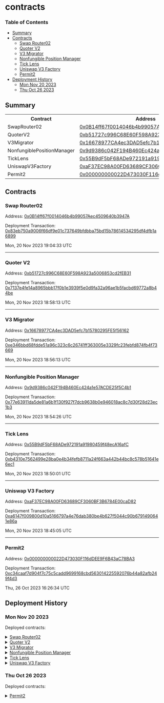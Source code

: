 # contracts


### Table of Contents
- [Summary](#summary)
- [Contracts](#contracts)
	- [Swap Router02](#swap-router02)
	- [Quoter V2](#quoter-v2)
	- [V3 Migrator](#v3-migrator)
	- [Nonfungible Position Manager](#nonfungible-position-manager)
	- [Tick Lens](#tick-lens)
	- [Uniswap V3 Factory](#uniswap-v3-factory)
	- [Permit2](#permit2)
- [Deployment History](#deployment-history)
	- [Mon Nov 20 2023](#mon-nov-20-2023)
	- [Thu Oct 26 2023](#thu-oct-26-2023)

## Summary
<table>
<tr>
    <th>Contract</th>
    <th>Address</th>
    <th>Version</th>
</tr><tr>
    <td>SwapRouter02</td>
    <td><a href="https://rootstock.blockscout.com/address/0x0B14ff67f0014046b4b99057Aec4509640b3947A" target="_blank">0x0B14ff67f0014046b4b99057Aec4509640b3947A</a></td>
    <td>N/A</td>
    </tr>
<tr>
    <td>QuoterV2</td>
    <td><a href="https://rootstock.blockscout.com/address/0xb51727c996C68E60F598A923a5006853cd2fEB31" target="_blank">0xb51727c996C68E60F598A923a5006853cd2fEB31</a></td>
    <td>N/A</td>
    </tr>
<tr>
    <td>V3Migrator</td>
    <td><a href="https://rootstock.blockscout.com/address/0x16678977CA4ec3DAD5efc7b15780295FE5f56162" target="_blank">0x16678977CA4ec3DAD5efc7b15780295FE5f56162</a></td>
    <td>N/A</td>
    </tr>
<tr>
    <td>NonfungiblePositionManager</td>
    <td><a href="https://rootstock.blockscout.com/address/0x9d9386c042F194B460Ec424a1e57ACDE25f5C4b1" target="_blank">0x9d9386c042F194B460Ec424a1e57ACDE25f5C4b1</a></td>
    <td>N/A</td>
    </tr>
<tr>
    <td>TickLens</td>
    <td><a href="https://rootstock.blockscout.com/address/0x55B9dF5bF68ADe972191a91980459f48ecA16afC" target="_blank">0x55B9dF5bF68ADe972191a91980459f48ecA16afC</a></td>
    <td>N/A</td>
    </tr>
<tr>
    <td>UniswapV3Factory</td>
    <td><a href="https://rootstock.blockscout.com/address/0xaF37EC98A00FD63689CF3060BF3B6784E00caD82" target="_blank">0xaF37EC98A00FD63689CF3060BF3B6784E00caD82</a></td>
    <td>N/A</td>
    </tr>
<tr>
    <td>Permit2</td>
    <td><a href="https://rootstock.blockscout.com/address/0x000000000022D473030F116dDEE9F6B43aC78BA3" target="_blank">0x000000000022D473030F116dDEE9F6B43aC78BA3</a></td>
    <td>N/A</td>
    </tr></table>

## Contracts

### Swap Router02
  
Address: [0x0B14ff67f0014046b4b99057Aec4509640b3947A](https://rootstock.blockscout.com/address/0x0B14ff67f0014046b4b99057Aec4509640b3947A)
  
Deployment Transaction: [0x83eb750a9006f66df9e01c737649bfdbba75bd15b78614534295df4dfb1a6899](https://rootstock.blockscout.com/tx/0x83eb750a9006f66df9e01c737649bfdbba75bd15b78614534295df4dfb1a6899)
  

  

  
Mon, 20 Nov 2023 19:04:33 UTC



---

### Quoter V2
  
Address: [0xb51727c996C68E60F598A923a5006853cd2fEB31](https://rootstock.blockscout.com/address/0xb51727c996C68E60F598A923a5006853cd2fEB31)
  
Deployment Transaction: [0x7137e4fe14a8965bbb17f0b1e3939f5e0d9fa32a96ae1b5facbd69772a8b44be](https://rootstock.blockscout.com/tx/0x7137e4fe14a8965bbb17f0b1e3939f5e0d9fa32a96ae1b5facbd69772a8b44be)
  

  

  
Mon, 20 Nov 2023 18:58:13 UTC



---

### V3 Migrator
  
Address: [0x16678977CA4ec3DAD5efc7b15780295FE5f56162](https://rootstock.blockscout.com/address/0x16678977CA4ec3DAD5efc7b15780295FE5f56162)
  
Deployment Transaction: [0xe346bbd68fdde51a96c323c6c26741ff363005e3329fc23febfd874fb4f73669](https://rootstock.blockscout.com/tx/0xe346bbd68fdde51a96c323c6c26741ff363005e3329fc23febfd874fb4f73669)
  

  

  
Mon, 20 Nov 2023 18:56:13 UTC



---

### Nonfungible Position Manager
  
Address: [0x9d9386c042F194B460Ec424a1e57ACDE25f5C4b1](https://rootstock.blockscout.com/address/0x9d9386c042F194B460Ec424a1e57ACDE25f5C4b1)
  
Deployment Transaction: [0x77e63911da5de81a6b1f130f927f7dcb9638b0e946018ac8c7d30f28d23ec1b3](https://rootstock.blockscout.com/tx/0x77e63911da5de81a6b1f130f927f7dcb9638b0e946018ac8c7d30f28d23ec1b3)
  

  

  
Mon, 20 Nov 2023 18:54:26 UTC



---

### Tick Lens
  
Address: [0x55B9dF5bF68ADe972191a91980459f48ecA16afC](https://rootstock.blockscout.com/address/0x55B9dF5bF68ADe972191a91980459f48ecA16afC)
  
Deployment Transaction: [0xb4310e7562499e28ba0e4b34fefb8711a24f663a442b44bc8c578b51641e6ec1](https://rootstock.blockscout.com/tx/0xb4310e7562499e28ba0e4b34fefb8711a24f663a442b44bc8c578b51641e6ec1)
  

  

  
Mon, 20 Nov 2023 18:50:01 UTC



---

### Uniswap V3 Factory
  
Address: [0xaF37EC98A00FD63689CF3060BF3B6784E00caD82](https://rootstock.blockscout.com/address/0xaF37EC98A00FD63689CF3060BF3B6784E00caD82)
  
Deployment Transaction: [0xa6147f009800d10a5166797a4e76dab380be4b627f5044c90b6791490641e86a](https://rootstock.blockscout.com/tx/0xa6147f009800d10a5166797a4e76dab380be4b627f5044c90b6791490641e86a)
  

  

  
Mon, 20 Nov 2023 18:45:05 UTC



---

### Permit2
  
Address: [0x000000000022D473030F116dDEE9F6B43aC78BA3](https://rootstock.blockscout.com/address/0x000000000022D473030F116dDEE9F6B43aC78BA3)
  
Deployment Transaction: [0xc34caaf7d904f7c75c5cadd9699168cbd563014225592076b44a82afb249f4d3](https://rootstock.blockscout.com/tx/0xc34caaf7d904f7c75c5cadd9699168cbd563014225592076b44a82afb249f4d3)
  

  

  
Thu, 26 Oct 2023 16:26:34 UTC



## Deployment History
  

### Mon Nov 20 2023
  
  
  
Deployed contracts:
  
<details>
  <summary>
    <a href="https://rootstock.blockscout.com/address/0x0B14ff67f0014046b4b99057Aec4509640b3947A">Swap Router02</a>
  </summary>
  <table>
    
<tr>
      <th>Parameter</th>
      <th>Value</th>
    </tr>
    <tr>
      <td>_factoryV2</td>
      <td><a href="https://rootstock.blockscout.com/address/0x0000000000000000000000000000000000000000" target="_blank">0x0000000000000000000000000000000000000000</a></td>
    </tr>
    <tr>
      <td>factoryV3</td>
      <td><a href="https://rootstock.blockscout.com/address/0xaF37EC98A00FD63689CF3060BF3B6784E00caD82" target="_blank">0xaF37EC98A00FD63689CF3060BF3B6784E00caD82</a></td>
    </tr>
    <tr>
      <td>_positionManager</td>
      <td><a href="https://rootstock.blockscout.com/address/0x9d9386c042F194B460Ec424a1e57ACDE25f5C4b1" target="_blank">0x9d9386c042F194B460Ec424a1e57ACDE25f5C4b1</a></td>
    </tr>
    <tr>
      <td>_WETH9</td>
      <td><a href="https://rootstock.blockscout.com/address/0x542fDA317318eBF1d3DEAf76E0b632741A7e677d" target="_blank">0x542fDA317318eBF1d3DEAf76E0b632741A7e677d</a></td>
    </tr>
  </table>
</details>
<details>
  <summary>
    <a href="https://rootstock.blockscout.com/address/0xb51727c996C68E60F598A923a5006853cd2fEB31">Quoter V2</a>
  </summary>
  <table>
    
<tr>
      <th>Parameter</th>
      <th>Value</th>
    </tr>
    <tr>
      <td>_factory</td>
      <td><a href="https://rootstock.blockscout.com/address/0xaF37EC98A00FD63689CF3060BF3B6784E00caD82" target="_blank">0xaF37EC98A00FD63689CF3060BF3B6784E00caD82</a></td>
    </tr>
    <tr>
      <td>_WETH9</td>
      <td><a href="https://rootstock.blockscout.com/address/0x542fDA317318eBF1d3DEAf76E0b632741A7e677d" target="_blank">0x542fDA317318eBF1d3DEAf76E0b632741A7e677d</a></td>
    </tr>
  </table>
</details>
<details>
  <summary>
    <a href="https://rootstock.blockscout.com/address/0x16678977CA4ec3DAD5efc7b15780295FE5f56162">V3 Migrator</a>
  </summary>
  <table>
    
<tr>
      <th>Parameter</th>
      <th>Value</th>
    </tr>
    <tr>
      <td>_factory</td>
      <td><a href="https://rootstock.blockscout.com/address/0xaF37EC98A00FD63689CF3060BF3B6784E00caD82" target="_blank">0xaF37EC98A00FD63689CF3060BF3B6784E00caD82</a></td>
    </tr>
    <tr>
      <td>_WETH9</td>
      <td><a href="https://rootstock.blockscout.com/address/0x542fDA317318eBF1d3DEAf76E0b632741A7e677d" target="_blank">0x542fDA317318eBF1d3DEAf76E0b632741A7e677d</a></td>
    </tr>
    <tr>
      <td>_nonfungiblePositionManager</td>
      <td><a href="https://rootstock.blockscout.com/address/0x9d9386c042F194B460Ec424a1e57ACDE25f5C4b1" target="_blank">0x9d9386c042F194B460Ec424a1e57ACDE25f5C4b1</a></td>
    </tr>
  </table>
</details>
<details>
  <summary>
    <a href="https://rootstock.blockscout.com/address/0x9d9386c042F194B460Ec424a1e57ACDE25f5C4b1">Nonfungible Position Manager</a>
  </summary>
  <table>
    
<tr>
      <th>Parameter</th>
      <th>Value</th>
    </tr>
    <tr>
      <td>_factory</td>
      <td><a href="https://rootstock.blockscout.com/address/0xaF37EC98A00FD63689CF3060BF3B6784E00caD82" target="_blank">0xaF37EC98A00FD63689CF3060BF3B6784E00caD82</a></td>
    </tr>
    <tr>
      <td>_WETH9</td>
      <td><a href="https://rootstock.blockscout.com/address/0x542fDA317318eBF1d3DEAf76E0b632741A7e677d" target="_blank">0x542fDA317318eBF1d3DEAf76E0b632741A7e677d</a></td>
    </tr>
    <tr>
      <td>_tokenDescriptor_</td>
      <td><a href="https://rootstock.blockscout.com/address/0x2AECbeE0dc58e3419A52EEaF6Ea16C498BAeE24F" target="_blank">0x2AECbeE0dc58e3419A52EEaF6Ea16C498BAeE24F</a></td>
    </tr>
  </table>
</details>
<details>
  <summary>
    <a href="https://rootstock.blockscout.com/address/0x55B9dF5bF68ADe972191a91980459f48ecA16afC">Tick Lens</a>
  </summary>
  <table>
    
  </table>
</details>
<details>
  <summary>
    <a href="https://rootstock.blockscout.com/address/0xaF37EC98A00FD63689CF3060BF3B6784E00caD82">Uniswap V3 Factory</a>
  </summary>
  <table>
    
  </table>
</details>    
  


### Thu Oct 26 2023
  
  
  
Deployed contracts:
  
<details>
  <summary>
    <a href="https://rootstock.blockscout.com/address/0x000000000022D473030F116dDEE9F6B43aC78BA3">Permit2</a>
  </summary>
  <table>
    
  </table>
</details>    
  